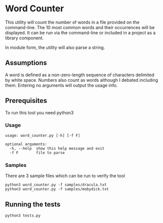# Word Counter

This utility will count the number of words in a file provided on the command-line. The 10 most common words and their occurrences will be displayed. It can be run via the command-line or included in a project as a library component. 

In module form, the utility will also parse a string. 


## Assumptions

A word is defined as a non-zero-length sequence of characters delimited by white space. Numbers also count as words although I debated including them. Entering no arguments will output the usage info.

## Prerequisites

To run this tool you need python3

### Usage

```
usage: word_counter.py [-h] [-f F]

optional arguments:
  -h, --help  show this help message and exit
  -f F        file to parse
```

### Samples

There are 3 sample files which can be run to verify the tool

```
python3 word_counter.py -f samples/dracula.txt
python3 word_counter.py -f samples/mobydick.txt
```


## Running the tests

```
python3 tests.py
```



